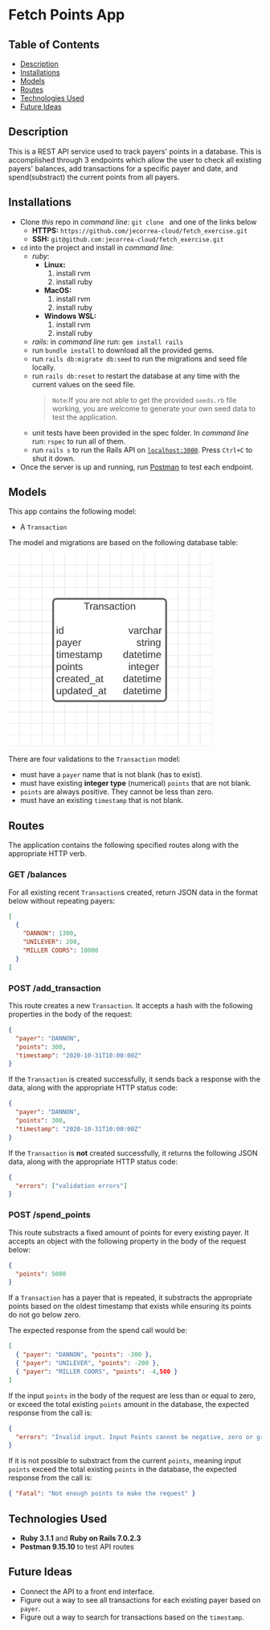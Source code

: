 # Fetch Points App

## Table of Contents

- [Description](#description)
- [Installations](#installations)
- [Models](#models)
- [Routes](#routes)
- [Technologies Used](#technologies-used)
- [Future Ideas](#future-ideas)

## Description

This is a REST API service used to track payers' points in a database. This is accomplished through 3 endpoints which allow the user to check all existing payers' balances, add transactions for a specific payer and date, and spend(substract) the current points from all payers.

## Installations

- Clone _this_ repo in _command line_: `git clone ` and one of the links below
  - **HTTPS:** `https://github.com/jecorrea-cloud/fetch_exercise.git`
  - **SSH:** `git@github.com:jecorrea-cloud/fetch_exercise.git`
- `cd` into the project and install in _command line_:
  - _ruby_:
    - **Linux:**
      1. install rvm
      2. install ruby
    - **MacOS:**
      1. install rvm
      2. install ruby
    - **Windows WSL:**
      1. install rvm
      2. install ruby
  - _rails_: in _command line_ run: `gem install rails`
  - run `bundle install` to download all the provided gems.
  - run `rails db:migrate db:seed` to run the migrations and seed file locally.
  - run `rails db:reset` to restart the database at any time with the current values on the seed file.
    > `Note`:If you are not able to get the provided `seeds.rb` file working, you are welcome to
    > generate your own seed data to test the application.
  - unit tests have been provided in the spec folder. In _command line_ run: `rspec` to run all of them.
  - run `rails s` to run the Rails API on [`localhost:3000`](http://localhost:3000). Press `Ctrl+C` to
    shut it down.
- Once the server is up and running, run [Postman](https://www.postman.com/downloads/) to test each endpoint.

## Models

This app contains the following model:

- A `Transaction`

The model and migrations are based on the following database table:

![domain diagram](domain.png)

There are four validations to the `Transaction` model:

- must have a `payer` name that is not blank (has to exist).
- must have existing **integer type** (numerical) `points` that are not blank.
- `points` are always positive. They cannot be less than zero.
- must have an existing `timestamp` that is not blank.

## Routes

The application contains the following specified routes along with the appropriate HTTP verb.

### GET /balances

For all existing recent `Transaction`s created, return JSON data in the format below without repeating payers:

```json
[
  {
    "DANNON": 1300,
    "UNILEVER": 200,
    "MILLER COORS": 10000
  }
]
```

### POST /add_transaction

This route creates a new `Transaction`. It accepts a hash with the following properties in the body of the request:

```json
{
  "payer": "DANNON",
  "points": 300,
  "timestamp": "2020-10-31T10:00:00Z"
}
```

If the `Transaction` is created successfully, it sends back a response with the data, along with the appropriate HTTP status code:

```json
{
  "payer": "DANNON",
  "points": 300,
  "timestamp": "2020-10-31T10:00:00Z"
}
```

If the `Transaction` is **not** created successfully, it returns the following JSON data, along with the appropriate
HTTP status code:

```json
{
  "errors": ["validation errors"]
}
```

### POST /spend_points

This route substracts a fixed amount of points for every existing payer. It accepts an object with the following property in the body of the request below:

```json
{
  "points": 5000
}
```

If a `Transaction` has a payer that is repeated, it substracts the appropriate points based on the oldest timestamp that exists while ensuring its points do not go below zero.

The expected response from the spend call would be:

```json
[
  { "payer": "DANNON", "points": -300 },
  { "payer": "UNILEVER", "points": -200 },
  { "payer": "MILLER COORS", "points": -4,500 }
]
```

If the input `points` in the body of the request are less than or equal to zero, or exceed the total existing `points`
amount in the database, the expected response from the call is:

```json
{
  "errors": "Invalid input. Input Points cannot be negative, zero or greater than the current balances."
}
```

If it is not possible to substract from the current `points`, meaning input `points` exceed the total existing `points`
in the database, the expected response from the call is:

```json
{ "Fatal": "Not enough points to make the request" }
```

## Technologies Used

- **Ruby 3.1.1** and **Ruby on Rails 7.0.2.3**
- **Postman 9.15.10** to test API routes

## Future Ideas

- Connect the API to a front end interface.
- Figure out a way to see all transactions for each existing payer based on `payer`.
- Figure out a way to search for transactions based on the `timestamp`.
